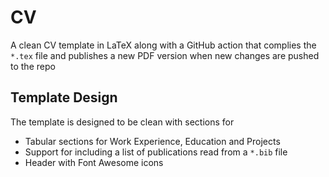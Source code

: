 # CV

A clean CV template in LaTeX along with a GitHub action that complies the `*.tex` file and publishes a new PDF version when new changes are pushed to the repo

## Template Design

The template is designed to be clean with sections for
- Tabular sections for Work Experience, Education and Projects
- Support for including a list of publications read from a `*.bib` file
- Header with Font Awesome icons

